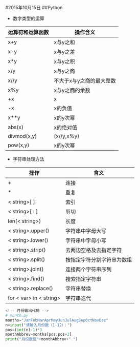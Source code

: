 #2015年10月15日
##Python

 - 数字类型的运算

|运算符和运算函数 |操作含义|
|-------- |--------- |
|x+y |x与y之和|
|x-y |x与y之差|
|x*y |x与y之积|
|x/y |x与y之商|
|x//y| 不大于x与y之商的最大整数|
|x%y |x与y之商的余数|
|+x |x|
|-x |x的负值|
|x**y| x的y次幂|
|abs(x)| x的绝对值|
|divmod(x,y) |(x//y,x%y)|
|pow(x,y)| x的y次幂|

 - 字符串处理方法

|操作                    | 含义                 |
|------------------------|-----------------------|
|+| 连接|
|* |重复|
|< string>[ ]| 索引|
|< string>[ : ]| 剪切|
|len(< string>)| 长度|
|< string>.upper()| 字符串中字母大写|
|< string>.lower()| 字符串中字母小写|
|< string>.strip()| 去两边空格及去指定字符|
|< string>.split()| 按指定字符分割字符串为数组|
|< string>.join()| 连接两个字符串序列|
|< string>.find()| 搜索指定字符串|
|< string>.replace()| 字符串替换|
|for < var> in < string>|字符串迭代 |

```python
<!-- 月份输出代码 -->
# month.py
months="JanFebMarAprMayJunJulAugSepOctNovDec"
n=input("请输入月份数（1-12）：")
pos=(int(n)-1)*3
monthAbbrev=months[pos:pos+3]
print("月份数是"+monthAbbrev+".")
    

```